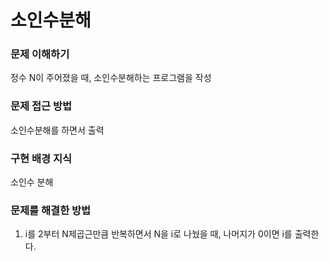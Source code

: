 # 소인수분해

### 문제 이해하기
정수 N이 주어졌을 때, 소인수분해하는 프로그램을 작성
### 문제 접근 방법
소인수분해를 하면서 출력
### 구현 배경 지식
소인수 분해
### 문제를 해결한 방법
1. i를 2부터 N제곱근만큼 반복하면서 N을 i로 나눴을 때, 나머지가 0이면 i를 출력한다.